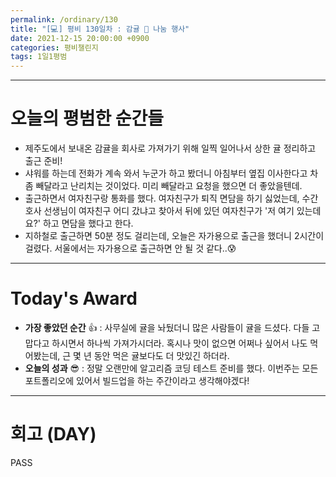 ```yaml
---
permalink: /ordinary/130
title: "[💻] 평비 130일차 : 감귤 🍊 나눔 행사"
date: 2021-12-15 20:00:00 +0900
categories: 평비챌린지
tags: 1일1평범
---
```


---
# 오늘의 평범한 순간들
- 제주도에서 보내온 감귤을 회사로 가져가기 위해 일찍 일어나서 상한 귤 정리하고 출근 준비!
- 샤워를 하는데 전화가 계속 와서 누군가 하고 봤더니 아침부터 옆집 이사한다고 차좀 빼달라고 난리치는 것이었다. 미리 빼달라고 요청을 했으면 더 좋았을텐데.
- 출근하면서 여자친구랑 통화를 했다. 여자친구가 퇴직 면담을 하기 싫었는데, 수간호사 선생님이 여자친구 어디 갔냐고 찾아서 뒤에 있던 여자친구가 '저 여기 있는데요?' 하고 면담을 했다고 한다.
- 지하철로 출근하면 50분 정도 걸리는데, 오늘은 자가용으로 출근을 했더니 2시간이 걸렸다. 서울에서는 자가용으로 출근하면 안 될 것 같다..😰

---
# Today's Award
- **가장 좋았던 순간** 👍 : 사무실에 귤을 놔뒀더니 많은 사람들이 귤을 드셨다. 다들 고맙다고 하시면서 하나씩 가져가시더라. 혹시나 맛이 없으면 어쩌나 싶어서 나도 먹어봤는데, 근 몇 년 동안 먹은 귤보다도 더 맛있긴 하더라.
- **오늘의 성과** 😎 : 정말 오랜만에 알고리즘 코딩 테스트 준비를 했다. 이번주는 모든 포트폴리오에 있어서 빌드업을 하는 주간이라고 생각해야겠다!

---
# 회고 (DAY)
PASS